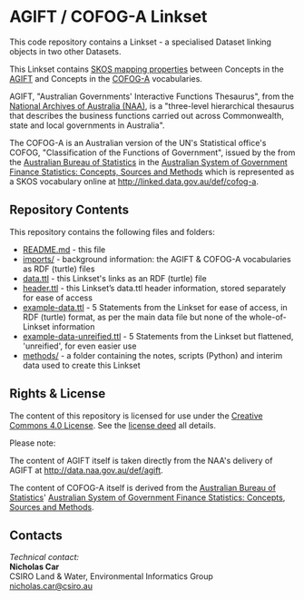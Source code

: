 # AGIFT / COFOG-A Linkset
This code repository contains a Linkset - a specialised Dataset linking objects in two other Datasets.

This Linkset contains [SKOS mapping properties](https://www.w3.org/TR/skos-reference/#mapping) between Concepts in the [AGIFT](http://data.naa.gov.au/def/agift) and Concepts in the [COFOG-A](http://linked.data.gov.au/def/cofog) vocabularies.

AGIFT, "Australian Governments' Interactive Functions Thesaurus", from the [National Archives of Australia (NAA)](http://www.naa.gov.au), is a "three-level hierarchical thesaurus that describes the business functions carried out across Commonwealth, state and local governments in Australia".

The COFOG-A is an Australian version of the UN's Statistical office's COFOG, "Classification of the Functions of Government", issued by the from the [Australian Bureau of Statistics](http://www.abs.gov.au) in the [Australian System of Government Finance Statistics: Concepts, Sources and Methods](http://www.ausstats.abs.gov.au/ausstats/subscriber.nsf/0/418BDDEBD088A012CA257F230019D433/$File/55140_2015.pdf) which is represented as a SKOS vocabulary online at <http://linked.data.gov.au/def/cofog-a>.


## Repository Contents
This repository contains the following files and folders:

* [README.md](README.md) - this file
* [imports/](imports/) - background information: the AGIFT & COFOG-A vocabularies as RDF (turtle) files
* [data.ttl](data.ttl) - this Linkset's links as an RDF (turtle) file
* [header.ttl](header.ttl) - this Linkset’s data.ttl header information, stored separately for ease of access
* [example-data.ttl](example-data.ttl) - 5 Statements from the Linkset for ease of access, in RDF (turtle) format, as per the main data file but none of the whole-of-Linkset information
* [example-data-unreified.ttl](example-data-unreified.ttl) - 5 Statements from the Linkset but flattened, 'unreified', for even easier use
* [methods/](methods/) - a folder containing the notes, scripts (Python) and interim data used to create this Linkset


## Rights & License
The content of this repository is licensed for use under the [Creative Commons 4.0 License](https://creativecommons.org/licenses/by/4.0/). See the [license deed](LICENSE) all details.

Please note:

The content of AGIFT itself is taken directly from the NAA's delivery of AGIFT at <http://data.naa.gov.au/def/agift>.

The content of COFOG-A itself is derived from the [Australian Bureau of Statistics](http://www.abs.gov.au)' [Australian System of Government Finance Statistics: Concepts, Sources and Methods](http://www.ausstats.abs.gov.au/ausstats/subscriber.nsf/0/418BDDEBD088A012CA257F230019D433/$File/55140_2015.pdf).


## Contacts
*Technical contact:*  
**Nicholas Car**  
CSIRO Land & Water, Environmental Informatics Group  
<nicholas.car@csiro.au>  